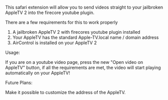 This safari extension will allow you to send videos straight to your jailbroken AppleTV 2 into the firecore youtube plugin.

There are a few requirements for this to work properly

1. A jailbroken AppleTV 2 with firecores youtube plugin installed
2. Your AppleTV has the standard Apple-TV.local name / domain address
3. AirControl is installed on your AppleTV 2

Usage:

If you are on a youtube video page, press the new "Open video on AppleTV" button, if all the requirements are met, the video will start playing automatically on your AppleTV!

Future Plans:

Make it possible to customize the address of the AppleTV.
